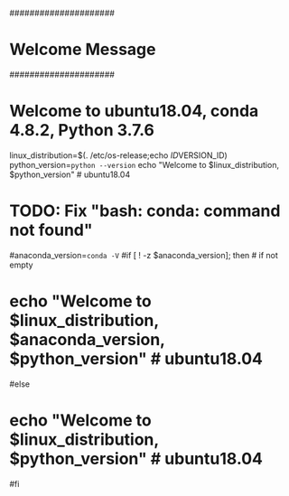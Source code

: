 

#####################
#  Welcome Message  #
#####################
# Welcome to ubuntu18.04, conda 4.8.2, Python 3.7.6
linux_distribution=$(. /etc/os-release;echo $ID$VERSION_ID)
python_version=`python --version`
echo "Welcome to $linux_distribution, $python_version"  # ubuntu18.04
 
# TODO: Fix "bash: conda: command not found"
#anaconda_version=`conda -V`
#if [ ! -z $anaconda_version]; then  # if not empty
#  echo "Welcome to $linux_distribution, $anaconda_version, $python_version"  # ubuntu18.04
#else
#  echo "Welcome to $linux_distribution, $python_version"  # ubuntu18.04
#fi

